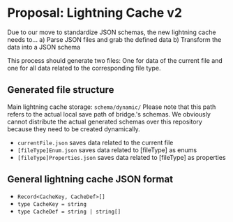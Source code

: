 # Proposal: Lightning Cache v2

Due to our move to standardize JSON schemas, the new lightning cache needs to...
a) Parse JSON files and grab the defined data
b) Transform the data into a JSON schema

This process should generate two files: One for data of the current file and one for all data related to the corresponding file type.

## Generated file structure

Main lightning cache storage: `schema/dynamic/`
Please note that this path refers to the actual local save path of bridge.'s schemas. We obviously cannot distribute the actual generated schemas over this repository because they need to be created dynamically.

-   `currentFile.json` saves data related to the current file
-   `[fileType]Enum.json` saves data related to \[fileType\] as enums
-   `[fileType]Properties.json` saves data related to \[fileType\] as properties

## General lightning cache JSON format

-   `Record<CacheKey, CacheDef>[]`
-   `type CacheKey = string`
-   `type CacheDef = string | string[]`
